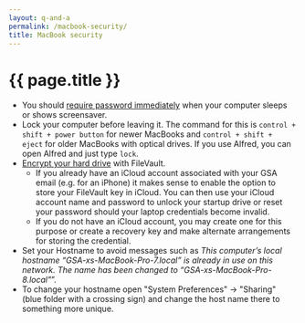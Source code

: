 ```yaml
---
layout: q-and-a
permalink: /macbook-security/
title: MacBook security
---
```

# {{ page.title }}

* You should [require password immediately](http://support.apple.com/kb/PH18669?viewlocale=en_US) when your computer sleeps or shows screensaver.
* Lock your computer before leaving it. The command for this is `control + shift + power button` for newer MacBooks and `control + shift + eject` for older MacBooks with optical drives. If you use Alfred, you can open Alfred and just type ``lock``.
* [Encrypt your hard drive](http://support.apple.com/en-us/HT4790) with FileVault.
  * If you already have an iCloud account associated with your GSA email (e.g. for an iPhone) it makes sense to enable the option to store your FileVault key in iCloud. You can then use your iCloud account name and password to unlock your startup drive or reset your password should your laptop credentials become invalid.
  * If you do not have an iCloud account, you may create one for this purpose or create a recovery key and make alternate arrangements for storing the credential.
* Set your Hostname to avoid messages such as _This computer’s local hostname “‫GSA-xs-MacBook-Pro-7.local﻿‎‬” is already in use on this network. The name has been changed to “GSA-xs-MacBook-Pro-8.local"_”.
 * To change your hostname open "System Preferences" -> "Sharing" (blue folder with a crossing sign) and change the host name there to something more unique.
